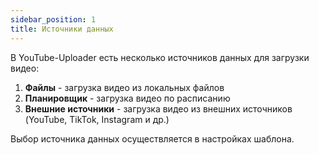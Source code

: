 ```yaml
---
sidebar_position: 1
title: Источники данных
---
```


В YouTube-Uploader есть несколько источников данных для загрузки видео:

1. **Файлы** - загрузка видео из локальных файлов
2. **Планировщик** - загрузка видео по расписанию
3. **Внешние источники** - загрузка видео из внешних источников (YouTube, TikTok, Instagram и др.)

Выбор источника данных осуществляется в настройках шаблона.
